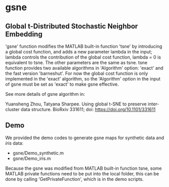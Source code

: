 # gsne
## Global t-Distributed Stochastic Neighbor Embedding
'gsne' function modifies the MATLAB built-in function 'tsne' by introducing a global cost function,
and adds a new parameter lambda in the input; lambda controls the contribution of the global cost function, lambda = 0 
is equivalent to tsne. The other parameters are the same as tsne. 
tsne function provides two available algorithms in 'Algorithm' option: 'exact' and the fast version 'barneshut'.
For now the global cost function is only implemented in the 'exact' algorithm, 
so the 'Algorithm' option in the input of gsne must be set as 'exact' to make gsne effective.

See more details of gsne algorithm in: 

Yuansheng Zhou, Tatyana Sharpee. Using global t-SNE to preserve inter-cluster data structure. 
BioRxiv 331611; doi: https://doi.org/10.1101/331611

## Demo
We provided the demo codes to generate gsne maps for synthetic data and *iris* data:
* gsne/Demo_synthetic.m
* gsne/Demo_iris.m

Because the gsne was modified from MATLAB built-in function tsne, some MATLAB private functions need to
be put into the local folder, this can be done by calling 'GetPrivateFunction', which is in the demo scripts.
